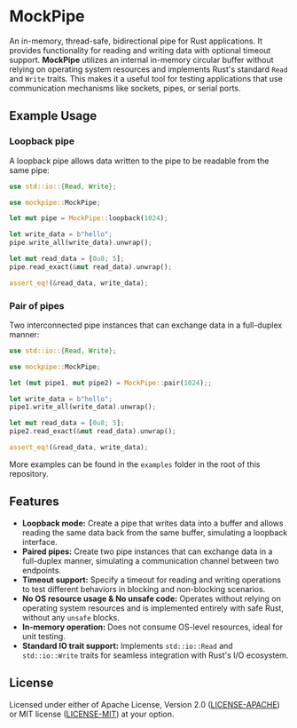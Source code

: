 # MockPipe

An in-memory, thread-safe, bidirectional pipe for Rust applications. It provides functionality for reading and writing data with optional timeout support. **MockPipe** utilizes an internal in-memory circular buffer without relying on operating system resources and implements Rust's standard `Read` and `Write` traits. This makes it a useful tool for testing applications that use communication mechanisms like sockets, pipes, or serial ports.

## Example Usage

### Loopback pipe

A loopback pipe allows data written to the pipe to be readable from the same pipe:

```rust
use std::io::{Read, Write};

use mockpipe::MockPipe;

let mut pipe = MockPipe::loopback(1024);

let write_data = b"hello";
pipe.write_all(write_data).unwrap();

let mut read_data = [0u8; 5];
pipe.read_exact(&mut read_data).unwrap();

assert_eq!(&read_data, write_data);
```

### Pair of pipes

Two interconnected pipe instances that can exchange data in a full-duplex manner:

```rust
use std::io::{Read, Write};

use mockpipe::MockPipe;

let (mut pipe1, mut pipe2) = MockPipe::pair(1024);;

let write_data = b"hello";
pipe1.write_all(write_data).unwrap();

let mut read_data = [0u8; 5];
pipe2.read_exact(&mut read_data).unwrap();

assert_eq!(&read_data, write_data);
```

More examples can be found in the `examples` folder in the root of this repository.

## Features

- **Loopback mode:** Create a pipe that writes data into a buffer and allows reading the same data back from the same buffer, simulating a loopback interface.
- **Paired pipes:** Create two pipe instances that can exchange data in a full-duplex manner, simulating a communication channel between two endpoints.
- **Timeout support:** Specify a timeout for reading and writing operations to test different behaviors in blocking and non-blocking scenarios.
- **No OS resource usage & No unsafe code:** Operates without relying on operating system resources and is implemented entirely with safe Rust, without any `unsafe` blocks.
- **In-memory operation:** Does not consume OS-level resources, ideal for unit testing.
- **Standard IO trait support:** Implements `std::io::Read` and `std::io::Write` traits for seamless integration with Rust's I/O ecosystem.

## License

Licensed under either of Apache License, Version 2.0 ([LICENSE-APACHE](LICENSE-APACHE)) or MIT license ([LICENSE-MIT](LICENSE-MIT)) at your option.

